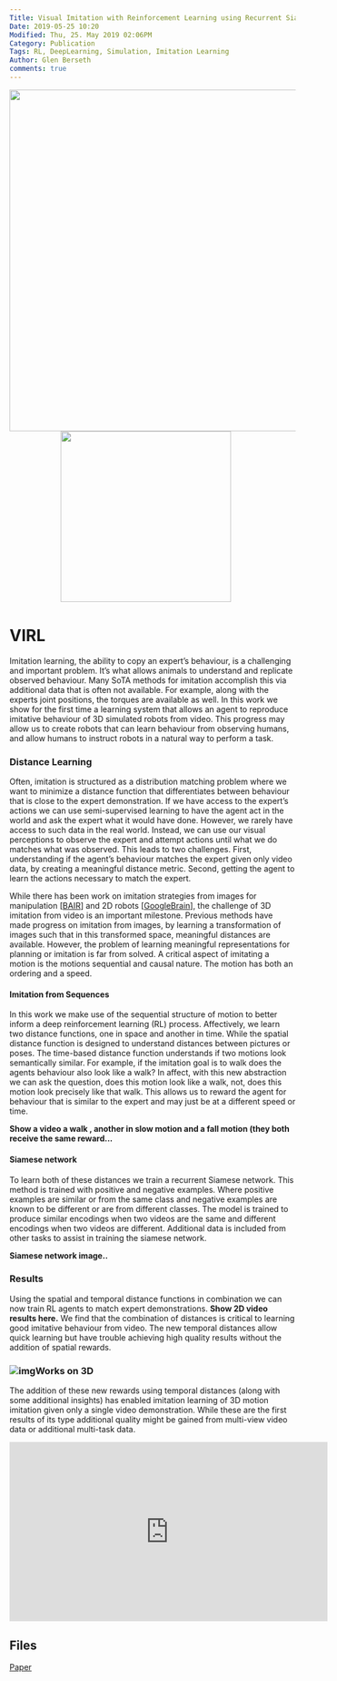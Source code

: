 ```yaml
---
Title: Visual Imitation with Reinforcement Learning using Recurrent Siamese Networks
Date: 2019-05-25 10:20
Modified: Thu, 25. May 2019 02:06PM 
Category: Publication
Tags: RL, DeepLearning, Simulation, Imitation Learning
Author: Glen Berseth
comments: true
---
```


<div align="center">
			<span class="STYLE17"> <img width="600" src="../projects/SMBAE/teaser.png"> </span>
			<span class="STYLE17"> <img width="300" src="../projects/SMBAE/teaser2.png"> </span> &nbsp; &nbsp; &nbsp;
</div>

# VIRL

Imitation learning, the ability to copy an expert’s behaviour, is a challenging and important problem. It’s what allows animals to understand and replicate observed behaviour. Many SoTA methods for imitation accomplish this via additional data that is often not available. For example, along with the experts joint positions, the torques are available as well. In this work we show for the first time a learning system that allows an agent to reproduce imitative behaviour of 3D simulated robots from video. This progress may allow us to create robots that can learn behaviour from observing humans, and allow humans to instruct robots in a natural way to perform a task.

### Distance Learning

Often, imitation is structured as a distribution matching problem where we want to minimize a distance function that differentiates between behaviour that is close to the expert demonstration. If we have access to the expert’s actions we can use semi-supervised learning to have the agent act in the world and ask the expert what it would have done. However, we rarely have access to such data in the real world. Instead, we can use our visual perceptions to observe the expert and attempt actions until what we do matches what was observed. This leads to two challenges. First, understanding if the agent’s behaviour matches the expert given only video data, by creating a meaningful distance metric. Second, getting the agent to learn the actions necessary to match the expert.

While there has been work on imitation strategies from images for manipulation [[BAIR](https://bair.berkeley.edu/blog/2018/06/28/daml/)] and 2D robots [[GoogleBrain](https://sites.google.com/view/actionablerepresentations)], the challenge of 3D imitation from video is an important milestone. Previous methods have made progress on imitation from images, by learning a transformation of images such that in this transformed space, meaningful distances are available. However, the problem of learning meaningful representations for planning or imitation is far from solved. A critical aspect of imitating a motion is the motions sequential and causal nature. The motion has both an ordering and a speed.



#### **Imitation from Sequences**

In this work we make use of the sequential structure of motion to better inform a deep reinforcement learning (RL) process. Affectively, we learn two distance functions, one in space and another in time. While the spatial distance function is designed to understand distances between pictures or poses. The time-based distance function understands if two motions look semantically similar. For example, if the imitation goal is to walk does the agents behaviour also look like a walk? In affect, with this new abstraction we can ask the question, does this motion look like a walk, not, does this motion look precisely like that walk. This allows us to reward the agent for behaviour that is similar to the expert and may just be at a different speed or time.



**Show a video a walk , another in slow motion and a fall motion (they both receive the same reward...**



#### **Siamese network**

To learn both of these distances we train a recurrent Siamese network. This method is trained with positive and negative examples. Where positive examples are similar or from the same class and negative examples are known to be different or are from different classes. The model is trained to produce similar encodings when two videos are the same and different encodings when two videos are different. Additional data is included from other tasks to assist in training the siamese network.



**Siamese network image..**



### **Results**

Using the spatial and temporal distance functions in combination we can now train RL agents to match expert demonstrations. **Show 2D video results here.** We find that the combination of distances is critical to learning good imitative behaviour from video. The new temporal distances allow quick learning but have trouble achieving high quality results without the addition of spatial rewards.



### ![img](https://lh6.googleusercontent.com/5EGPcHzDMoaQcjpKzYoDG90pE8g_eAF8Ycl2XFj9jrwtqJaZXfSV9MK9s-xmVh-BtvAkdDLnScPz2vUGVB43s5v0kiQN9WXPGOSg3dE2yNvYiAsbEvzA6ptdf2i4UYk9S9kVspyu)**Works on 3D** 

The addition of these new rewards using temporal distances (along with some additional insights) has enabled imitation learning of 3D motion imitation given only a single video demonstration. While these are the first results of its type additional quality might be gained from multi-view video data or additional multi-task data.

<iframe width="560" height="315" src="https://www.youtube.com/embed/s1KiIrV1YY4" frameborder="0" allow="accelerometer; autoplay; encrypted-media; gyroscope; picture-in-picture" allowfullscreen></iframe>

## Files

[Paper](https://arxiv.org/abs/1901.07186)







